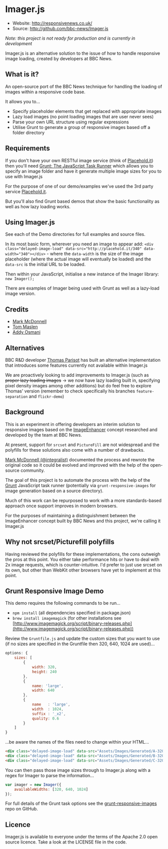 # Imager.js

 * Website: http://responsivenews.co.uk/
 * Source: http://github.com/bbc-news/Imager.js

*Note: this project is not ready for production and is currently in development*

Imager.js is an alternative solution to the issue of how to handle responsive image loading, created by developers at BBC News.

## What is it?

An open-source port of the BBC News technique for handling the loading of images within a responsive code base.

It allows you to…

- Specify placeholder elements that get replaced with appropriate images
- Lazy load images (no point loading images that are user never sees)
- Parse your own URL structure using regular expressions
- Utilise Grunt to generate a group of responsive images based off a folder directory

## Requirements

If you don't have your own RESTful image service (think of [Placehold.it](http://placehold.it/)) then you'll need [Grunt: The JavaScript Task Runner](http://gruntjs.com/) which allows you to specify an image folder and have it generate multiple image sizes for you to use with Imager.js 

For the purpose of one of our demo/examples we've used the 3rd party service [Placehold.it](http://placehold.it/).

But you'll also find Grunt based demos that show the basic functionality as well as how lazy loading works.

## Using Imager.js

See each of the Demo directories for full examples and source files.

In its most basic form, wherever you need an image to appear add: `<div class="delayed-image-load" data-src="http://placehold.it/340" data-width="340"></div>` - where the `data-width` is the size of the image placeholder (where the actual image will eventually be loaded) and the `data-src` is the initial URL to be loaded.

Then within your JavaScript, initialise a new instance of the Imager library: `new Imager();`

There are examples of Imager being used with Grunt as well as a lazy-load
image version.

## Credits

 * [Mark McDonnell](http://twitter.com/integralist)
 * [Tom Maslen](http://twitter.com/tmaslen)
 * [Addy Osmani](http://twitter.com/addyosmani)

## Alternatives

BBC R&D developer [Thomas Parisot](https://github.com/oncletom/Imager.js/) has built an alternative implementation that introduces some features currently not available within Imager.js

We are proactively looking to add improvements to Imager.js (such as ~~proper lazy loading images~~ -> we now have lazy loading built in, specifying pixel density images among other additions) but do feel free to explore Thomas' version (remember to check specifically his branches `feature-separation` and `flickr-demo`)

## Background

This is an experiment in offering developers an interim solution to responsive images based on the [ImageEnhancer](https://gist.github.com/Integralist/6157139) concept researched and developed by the team at BBC News.

At present, support for `srcset` and `PictureFill` are not widespread and the polyfills for these solutions also come with a number of drawbacks.

[Mark McDonnell (@integralist)](http://twitter.com/Integralist) documented the process and rewrote the original code so it could be evolved and improved with the help of the open-source community.

The goal of this project is to automate the process with the help of the [Grunt](http://gruntjs.com/) JavaScript task runner (potentially via `grunt-responsive-images` for image generation based on a source directory).

Much of this work can be repurposed to work with a more standards-based approach once support improves in modern browsers.

For the purposes of maintaining a distinguishment between the ImageEnhancer concept built by BBC News and this project, we're calling it Imager.js

## Why not srcset/Picturefill polyfills

Having reviewed the polyfills for these implementations, the cons outweigh the pros at this point. You either take performance hits or have to deal with 2x image requests, which is counter-intuitive. I'd prefer to just use srcset on its own, but other than WebKit other browsers have yet to implement at this point.

## Grunt Responsive Image Demo

This demo requires the following commands to be run...

- `npm install` (all dependencies specified in package.json)
- `brew install imagemagick` (for other installations see [http://www.imagemagick.org/script/binary-releases.php](http://www.imagemagick.org/script/binary-releases.php))

Review the `Gruntfile.js` and update the custom sizes that you want to use (if no sizes are specified in the Gruntfile then 320, 640, 1024 are used)...

```js
options: {
    sizes: [
        {
            width: 320,
            height: 240
        },
        {
            name: 'large',
            width: 640
        },
        {
            name   : 'large',
            width  : 1024,
            suffix : '_x2',
            quality: 0.6
        }
    ]
}
```

...be aware the names of the files need to change within your HTML...

```html
<div class="delayed-image-load" data-src="Assets/Images/Generated/A-320.jpg" data-width="1024"></div>
<div class="delayed-image-load" data-src="Assets/Images/Generated/B-320.jpg" data-width="1024"></div>
<div class="delayed-image-load" data-src="Assets/Images/Generated/C-320.jpg" data-width="1024"></div>
```

You can then pass those image sizes through to Imager.js along with a regex for Imager to parse the information...

```js
var imager = new Imager({
    availableWidths: [320, 640, 1024]
});
```

For full details of the Grunt task options see the [grunt-responsive-images](https://github.com/andismith/grunt-responsive-images/) repo on GitHub.

## Licence

Imager.js is available to everyone under the terms of the Apache 2.0 open source licence.
Take a look at the LICENSE file in the code.
